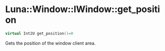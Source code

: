 # Luna::Window::IWindow::get_position

```c++
virtual Int2U get_position()=0
```

Gets the position of the window client area. 

